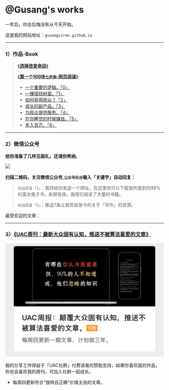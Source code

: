 # @Gusang's works  
一年后，你会后悔没有从今天开始。

这是我的网站地址：`gusangciren.github.io`



---

### 1）作品-Book  
> [《**选择改变命运**》](/fate/)


> [《**第一个100块`七步曲`-网页阅读**》](/100/)
> * [一个重要的逻辑。「0」](https://mp.weixin.qq.com/s/88ByMQWhPO5KsRGqAS4n6Q?token=1323808512&lang=zh_CN)
> * [一棵摇钱树苗。「1」](https://mp.weixin.qq.com/s/zK6DqYmYfOIi1JuqOTc2bQ?token=1323808512&lang=zh_CN)
> * [如何获得观众？「2」](https://mp.weixin.qq.com/s/VEzLE-Sm4XI6EvS8RPtJRA?token=1323808512&lang=zh_CN)
> * [成长的副产品。「3」](https://mp.weixin.qq.com/s/lMCOEt15Rd9H5S2FYXiZRQ?token=1323808512&lang=zh_CN)
> * [为观众提供服务。「4」](https://mp.weixin.qq.com/s/K4_yHJb9LcwboJArfZ9OWw?token=1323808512&lang=zh_CN)
> * [在你睡觉的时候赚钱。「5」](https://mp.weixin.qq.com/s/q-ykcwulqG-pZNJxL_bwMw?token=1323808512&lang=zh_CN)
> * [年入百万。「6」]()

---

### 2）微信公众号  
**给你准备了几样见面礼，还请你笑纳**。  

![](wechat-1.png)  

**扫描二维码，关注微信公众号,`公众号后台`输入「关键字」自动回复：**  


> `后台回复「1」`：我将给你发送一个网址，在这里你可以下载我所提到的98%的英文电子书，新颖有效。我用它阅读了大量的书籍。

> `后台回复「2」`：推送7条让我受益至今的关于「写作」的资源。


最受欢迎的文章：
> []()

---

### 3）[《UAC周刊：最新大众固有认知，推送不被算法喜爱的文章》](https://mp.weixin.qq.com/mp/appmsgaibum?biz=MzkyOTE4MDcyOA--&action=geta1bum&a1bum_id=3931407159660855300&scene=126Hwechat_redirect)

![](zhoukan-1.jpg)  

我的分享工作得益于「UAC社群」付费读者的赞助支持，如果你喜欢我的作品，你也会喜欢我的周刊，可加入社群一起成长。
- 每周四更新符合"独特且正确"价值主张的文章。  
 
